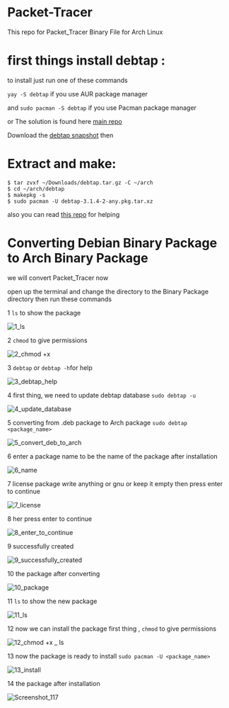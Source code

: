# Packet-Tracer

This repo for Packet_Tracer Binary File for Arch Linux

# first things install debtap : 

to install just run one of these commands

`yay -S debtap`  if you use AUR package manager

and `sudo pacman -S debtap` if you use Pacman package manager


or The solution is found here [main repo](https://aur.archlinux.org/packages/debtap)

Download the [debtap snapshot](https://aur.archlinux.org/cgit/aur.git/snapshot/debtap.tar.gz) then 

Extract and make:
==================

    $ tar zvxf ~/Downloads/debtap.tar.gz -C ~/arch
    $ cd ~/arch/debtap 
    $ makepkg -s 
    $ sudo pacman -U debtap-3.1.4-2-any.pkg.tar.xz


also you can read [this repo](https://github.com/mmsaeed509/debtap) for helping


# Converting Debian Binary Package to Arch Binary Package


we will convert Packet_Tracer now 

open up the terminal and change the directory to the Binary Package directory then run these commands

1 `ls` to show the package

![1_ls](https://user-images.githubusercontent.com/62524855/128856034-e38746c9-d65f-4392-910a-c8a11793451b.png)

2 `chmod` to give permissions

![2_chmod +x ](https://user-images.githubusercontent.com/62524855/128855621-8f60d8e6-6d49-40d6-a88d-9079dcf973ff.png)

3 `debtap` or `debtap -h`for help

![3_debtap_help](https://user-images.githubusercontent.com/62524855/128855724-f7960f2b-179e-4771-95c4-f295c1986fd9.png)

4 first thing, we need to update debtap database `sudo debtap -u`

![4_update_database](https://user-images.githubusercontent.com/62524855/128856594-af1680ac-584d-4c29-aa64-d5302d3f5d74.png)

5 converting from .deb package to Arch package `sudo debtap <package_name>`

![5_convert_deb_to_arch](https://user-images.githubusercontent.com/62524855/128856897-f62c529b-a52b-47da-97d9-2ca48b613e05.png)

6 enter a package name to be the name of the package after installation

![6_name](https://user-images.githubusercontent.com/62524855/128857278-a3ad6fbe-b3a4-43d1-b3b7-2eb01f069105.png)

7 license package 
write anything or gnu or keep it empty then press enter to continue

![7_license](https://user-images.githubusercontent.com/62524855/128857613-408909df-b188-46a4-b690-301939247c80.png)


8 her press enter to continue

![8_enter_to_continue](https://user-images.githubusercontent.com/62524855/128857688-23ff63c3-e333-421c-a600-9d086bbf99b0.png)

9 successfully created

![9_successfully_created](https://user-images.githubusercontent.com/62524855/128857738-49e384c3-167b-434b-b3ee-cdc40d7695ba.png)

10 the package after converting

![10_package](https://user-images.githubusercontent.com/62524855/128857829-20758a15-8ff8-4718-ae58-1a18f88fd69e.png)

11 `ls` to show the new package

![11_ls](https://user-images.githubusercontent.com/62524855/128858450-38bb72cf-20ed-4a65-9955-0971070bd633.png)

12 now we can install the package 
first thing , `chmod` to give permissions

![12_chmod +x _ ls](https://user-images.githubusercontent.com/62524855/128858684-7988b43c-415d-48b5-8159-0d023501e4c4.png)

13 now the package is ready to install 
`sudo pacman -U <package_name>`

![13_install](https://user-images.githubusercontent.com/62524855/128858881-275819c6-7865-413c-9adf-765c3d1129a2.png)

14 the package after installation

![Screenshot_117](https://user-images.githubusercontent.com/62524855/128859327-1533df7d-0ce9-4605-a312-e72480efabbe.png)



























